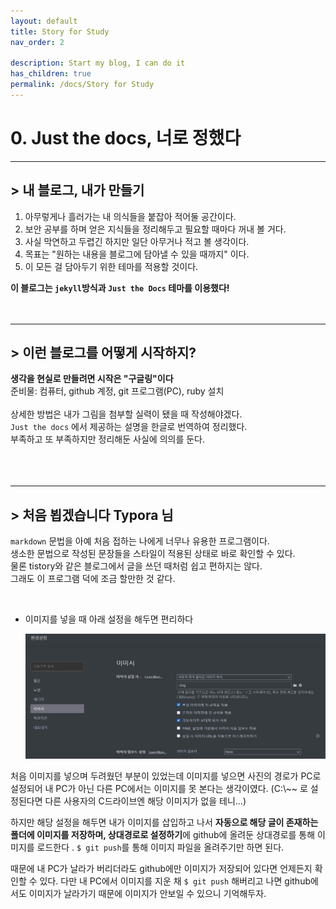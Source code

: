 ```yaml
---
layout: default
title: Story for Study
nav_order: 2

description: Start my blog, I can do it
has_children: true
permalink: /docs/Story for Study
---
```


# 0. Just the docs, 너로 정했다
-----
## > 내 블로그, 내가 만들기

1. 아무렇게나 흘러가는 내 의식들을 붙잡아 적어둘 공간이다.  
2. 보안 공부를 하며 얻은 지식들을 정리해두고 필요할 때마다 꺼내 볼 거다.  
3. 사실 막연하고 두렵긴 하지만 일단 아무거나 적고 볼 생각이다.  
4. 목표는 "원하는 내용을 블로그에 담아낼 수 있을 때까지" 이다.  
5. 이 모든 걸 담아두기 위한 테마를 적용할 것이다.  

  

**이 블로그는 `jekyll`방식과 `Just the Docs` 테마를 이용했다!**
<br>
<br>
<br>

-----

## > 이런 블로그를 어떻게 시작하지?
**생각을 현실로 만들려면 시작은 "구글링"이다**  
준비물: 컴퓨터, github 계정, git 프로그램(PC), ruby 설치  
<br>
상세한 방법은 내가 그림을 첨부할 실력이 됐을 때 작성해야겠다.
<br>
`Just the docs` 에서 제공하는 설명을 한글로 번역하여 정리했다.  
부족하고 또 부족하지만 정리해둔 사실에 의의를 둔다.  
<br><br><br>

-----

## > 처음 뵙겠습니다 Typora 님

`markdown` 문법을 아예 처음 접하는 나에게 너무나 유용한 프로그램이다.  
생소한 문법으로 작성된 문장들을 스타일이 적용된 상태로 바로 확인할 수 있다.  
물론 tistory와 같은 블로그에서 글을 쓰던 때처럼 쉽고 편하지는 않다.  
그래도 이 프로그램 덕에 조금 할만한 것 같다.

<br>

* 이미지를 넣을 때 아래 설정을 해두면 편리하다

  ![image-20220416162344721](img/image-20220416162344721.png)

 처음 이미지를 넣으며 두려웠던 부분이 있었는데 이미지를 넣으면 사진의 경로가 PC로 설정되어 내 PC가 아닌 다른 PC에서는 이미지를 못 본다는 생각이였다. (C:\\~~ 로 설정된다면 다른 사용자의 C드라이브엔 해당 이미지가 없을 테니...)

 하지만 해당 설정을 해두면 내가 이미지를 삽입하고 나서 **자동으로 해당 글이 존재하는 폴더에 이미지를 저장하며, 상대경로로 설정하기**에 github에 올려둔 상대경로를 통해 이미지를 로드한다 . `$ git push`를 통해 이미지 파일을 올려주기만 하면 된다.

 때문에 내 PC가 날라가 버리더라도 github에만 이미지가 저장되어 있다면 언제든지 확인할 수 있다. 다만 내 PC에서 이미지를 지운 채 `$ git push` 해버리고 나면 github에서도 이미지가 날라가기 때문에 이미지가 안보일 수 있으니 기억해두자.